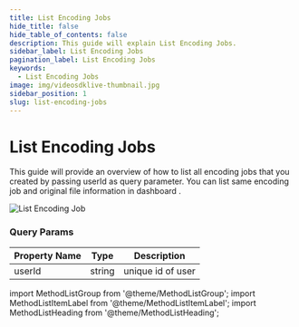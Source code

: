 ```yaml
---
title: List Encoding Jobs
hide_title: false
hide_table_of_contents: false
description: This guide will explain List Encoding Jobs.
sidebar_label: List Encoding Jobs
pagination_label: List Encoding Jobs
keywords:
  - List Encoding Jobs
image: img/videosdklive-thumbnail.jpg
sidebar_position: 1
slug: list-encoding-jobs
---
```


# List Encoding Jobs

This guide will provide an overview of how to list all encoding jobs that you created by passing userId as query parameter.
You can list same encoding job and original file information in dashboard .

![List Encoding Job](/img/tutorial/create_encoding_job.png)

### Query Params

| Property Name | Type   | Description       |
| ------------- | ------ | ----------------- |
| userId        | string | unique id of user |

import MethodListGroup from '@theme/MethodListGroup';
import MethodListItemLabel from '@theme/MethodListItemLabel';
import MethodListHeading from '@theme/MethodListHeading';

<MethodListGroup>
  <MethodListItemLabel  description="Response Body" >
    <MethodListGroup>
      <MethodListHeading heading="parameters" />
      <MethodListItemLabel name="id"  type={"String"}  description="Unique identifier of encoded job." />
      <MethodListItemLabel name="status"  type={"String"}  description="status of encoding job either queued, processing, completed, failed." />
      <MethodListItemLabel name="videoId"  type={"Number"}  description="Unique identifier of video file." />
      <MethodListItemLabel name="videoUrl"  type={"Object"}  description="Url of video where the video is stored." />
        <MethodListItemLabel name="presets"  type={"Array"}  description="It contains an array of object that you provided in body params. " />
        <MethodListItemLabel name="thumbnails" type={"Array"} description="It contains an array of object that you provided in body params."/>
        <MethodListItemLabel name="files" type={"Array"} description="It contains an array of object with the properties of meta information about file, jobId, size, fileUrl, type and id of the file."/>
        <MethodListItemLabel name="webhookUrl" type={"String"} description="It's Url, where we notify once encoding is complete."/>
    </MethodListGroup>
  </MethodListItemLabel>
</MethodListGroup>

